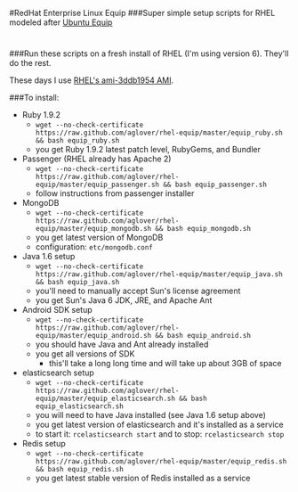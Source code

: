 #RedHat Enterprise Linux Equip
###Super simple setup scripts for RHEL modeled after [Ubuntu Equip](https://github.com/aglover/ubuntu-equip)
 
# 
###Run these scripts on a fresh install of RHEL (I'm using version 6). They'll do the rest. 

These days I use [RHEL's ami-3ddb1954 AMI](http://aws.amazon.com/amis/9559587540682084).

###To install:
  * Ruby 1.9.2
     * `wget --no-check-certificate https://raw.github.com/aglover/rhel-equip/master/equip_ruby.sh && bash equip_ruby.sh`
     * you get Ruby 1.9.2 latest patch level, RubyGems, and Bundler
  * Passenger (RHEL already has Apache 2)
     * `wget --no-check-certificate https://raw.github.com/aglover/rhel-equip/master/equip_passenger.sh && bash equip_passenger.sh`
     * follow instructions from passenger installer
  * MongoDB
	 * `wget --no-check-certificate https://raw.github.com/aglover/rhel-equip/master/equip_mongodb.sh && bash equip_mongodb.sh`
	 * you get latest version of MongoDB
	 * configuration: `etc/mongodb.conf`
  * Java 1.6 setup
	 * `wget --no-check-certificate https://raw.github.com/aglover/rhel-equip/master/equip_java.sh && bash equip_java.sh`
	 * you'll need to manually accept Sun's license agreement
	 * you get Sun's Java 6 JDK, JRE, and Apache Ant	
  * Android SDK setup
     * `wget --no-check-certificate https://raw.github.com/aglover/rhel-equip/master/equip_android.sh && bash equip_android.sh`
     * you should have Java and Ant already installed		
     * you get all versions of SDK
       * this'll take a long long time and will take up about 3GB of space
  * elasticsearch setup
     * `wget --no-check-certificate https://raw.github.com/aglover/rhel-equip/master/equip_elasticsearch.sh && bash equip_elasticsearch.sh`
     * you will need to have Java installed (see Java 1.6 setup above)
     * you get latest version of elasticsearch and it's installed as a service
     * to start it: `rcelasticsearch start` and to stop: `rcelasticsearch stop`
  * Redis setup
     * `wget --no-check-certificate https://raw.github.com/aglover/rhel-equip/master/equip_redis.sh && bash equip_redis.sh`
     * you get latest stable version of Redis installed as a service
